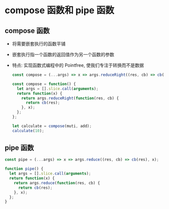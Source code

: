 # compose 函数和 pipe 函数

## compose 函数

- 将需要嵌套执行的函数平铺
- 嵌套执行指一个函数的返回值作为另一个函数的参数
- 特点: 实现函数式编程中的 Pointfree, 使我们专注于转换而不是数据

  ```js
  const compose = (...args) => x => args.reduceRight((res, cb) => cb(res), x); //es6简化写法

  const compose = function() {
    let args = [].slice.call(arguments);
    return function(x) {
      return args.reduceRight(function(res, cb) {
        return cb(res);
      }, x);
    };
  };

  let calculate = compose(muti, add);
  calculate(10);
  ```

## pipe 函数

```js
const pipe = (...args) => x => args.reduce((res, cb) => cb(res), x);

function pipe() {
  let args = [].slice.call(arguments);
  return function(x) {
    return args.reduce(function(res, cb) {
      return cb(res);
    }, x);
  };
}
```
